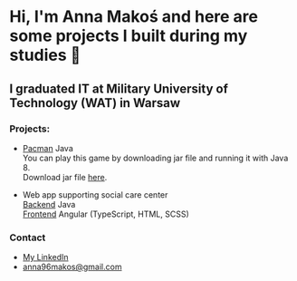 # Hi, I'm Anna Makoś and here are some projects I built during my studies 👋

## I graduated IT at Military University of Technology (WAT) in Warsaw


### Projects:


* [Pacman](https://github.com/AnnaMakos/Pacman) Java
  <br>  You can play this game by downloading jar file and running it with Java 8.
  <br>  Download jar file [here](https://github.com/AnnaMakos/Pacman/blob/master/out/artifacts/Pacman_jar/Pacman.jar).
  
* Web app supporting social care center
  <br>  [Backend](https://github.com/AnnaMakos/SocialCareAppBack) Java
  <br>  [Frontend](https://github.com/AnnaMakos/SocialCareAppFront) Angular (TypeScript, HTML, SCSS)
  
 
### Contact
* [My LinkedIn](https://www.linkedin.com/in/anna-makos/)
* anna96makos@gmail.com
<!--
**AnnaMakos/AnnaMakos** is a ✨ _special_ ✨ repository because its `README.md` (this file) appears on your GitHub profile.

Here are some ideas to get you started:

- 🔭 I’m currently working on ...
- 🌱 I’m currently learning ...
- 👯 I’m looking to collaborate on ...
- 🤔 I’m looking for help with ...
- 💬 Ask me about ...
- 📫 How to reach me: ...
- 😄 Pronouns: ...
- ⚡ Fun fact: ...
-->

